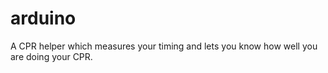 # arduino

A CPR helper which measures your timing and lets you know how well you are doing your CPR.
